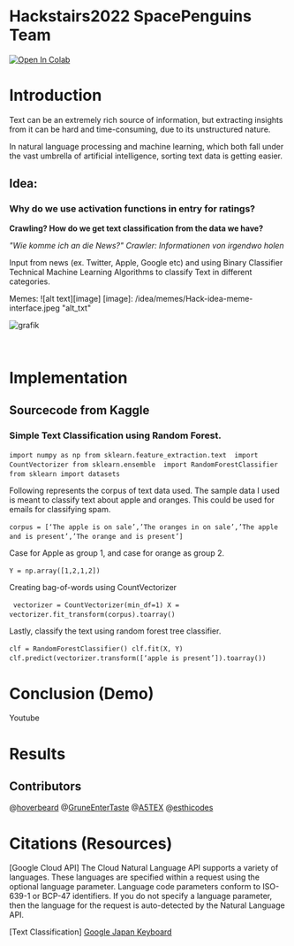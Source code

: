 # Hackstairs2022 SpacePenguins Team

[![Open In Colab](https://colab.research.google.com/assets/colab-badge.svg)](https://colab.research.google.com/github/YadiraF/DECA/blob/master/Detailed_Expression_Capture_and_Animation.ipynb?authuser=1)


# Introduction 
Text can be an extremely rich source of information, but extracting insights from it can be hard and time-consuming, due to its unstructured nature.
 
In natural language processing and machine learning, which both fall under the vast umbrella of artificial intelligence, sorting text data is getting easier.

## Idea: 

### **Why do we use activation functions in entry for ratings?**

**Crawling? How do we get text classification from the data we have?**

*"Wie komme ich an die News?"
Crawler: Informationen von irgendwo holen*

Input from news (ex. Twitter, Apple, Google etc) and using Binary Classifier Technical Machine Learning Algorithms to classify Text in different categories. 

Memes:
![alt text][image]
[image]: /idea/memes/Hack-idea-meme-interface.jpeg "alt_txt"


![grafik](https://user-images.githubusercontent.com/78131082/198840485-f3ae2d2c-2dc0-4774-b181-df8905c06a8e.png)

<img src="https://user-images.githubusercontent.com/78131082/198840485-f3ae2d2c-2dc0-4774-b181-df8905c06a8e.png)" alt="" width="200">


# Implementation 



## Sourcecode from Kaggle 

### Simple Text Classification using Random Forest.

` import numpy as np from sklearn.feature_extraction.text 
import CountVectorizer from sklearn.ensemble 
import RandomForestClassifier from sklearn import datasets `

Following represents the corpus of text data used. The sample data I used is meant to classify text about apple and oranges. This could be used for emails for classifying spam.

` corpus = [‘The apple is on sale’,’The oranges in on sale’,’The apple and is present’,’The orange and is present’] `

Case for Apple as group 1, and case for orange as group 2.

` Y = np.array([1,2,1,2]) `

Creating bag-of-words using CountVectorizer

` vectorizer = CountVectorizer(min_df=1)
X = vectorizer.fit_transform(corpus).toarray()`

Lastly, classify the text using random forest tree classifier.

`clf = RandomForestClassifier()
clf.fit(X, Y)
clf.predict(vectorizer.transform([‘apple is present’]).toarray())
`



# Conclusion (Demo)

Youtube 


# Results



## Contributors

@[hoverbeard](https://github.com/hoverbeard)
@[GruneEnterTaste](https://github.com/GruneEnterTaste)
@[A5TEX](https://github.com/A5TEX)
@[esthicodes](https://github.com/esthicodes)


# Citations (Resources)

[Google Cloud API]
The Cloud Natural Language API supports a variety of languages. These languages are specified within a request using the optional language parameter. Language code parameters conform to ISO-639-1 or BCP-47 identifiers. If you do not specify a language parameter, then the language for the request is auto-detected by the Natural Language API.

[Text Classification]
[Google Japan Keyboard]()
